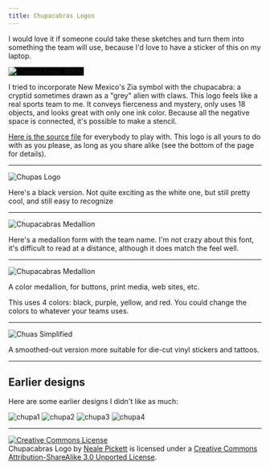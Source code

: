 ```yaml
---
title: Chupacabras Logos
---
```


I would love it if someone could take these sketches
and turn them into something the team will use,
because I'd love to have a sticker of this on my laptop.

<img src="chupas-logo-inv.png" alt="Chupas Logo: White" style="background: black;">


I tried to incorporate New Mexico's Zia symbol with the chupacabra:
a cryptid sometimes drawn as a "grey" alien with claws.
This logo feels like a real sports team to me.
It conveys fierceness and mystery, only uses 18 objects,
and looks great with only one ink color.
Because all the negative space is connected,
it's possible to make a stencil.


[Here is the source file](chupas.svg)
for everybody to play with.
This logo is all yours to do with as you please,
as long as you share alike
(see the bottom of the page for details).

----

![Chupas Logo](chupas-logo.png)

Here's a black version.
Not quite exciting as the white one,
but still pretty cool,
and still easy to recognize

----

![Chupacabras Medallion](chupas-medallion-bw.png)

Here's a medallion form with the team name.
I'm not crazy about this font,
it's difficult to read at a distance,
although it does match the feel well.

----

![Chupacabras Medallion](chupas-medallion.png)

A color medallion, for buttons,
print media,
web sites, etc.

This uses 4 colors: black, purple, yellow, and red.
You could change the colors to whatever your teams uses.

----

![Chuas Simplified](chupas-logo-simple.png)

A smoothed-out version more suitable for die-cut vinyl stickers and tattoos.

----


Earlier designs
--------------

Here are some earlier designs I didn't like as much:

![chupa1](chupa1.png)
![chupa2](chupa2.png)
![chupa3](chupa3.png)
![chupa4](chupa4.png)

----

<a rel="license" href="https://creativecommons.org/licenses/by-sa/3.0/deed.en_US"><img alt="Creative Commons License" style="border-width:0" src="https://i.creativecommons.org/l/by-sa/3.0/88x31.png" /></a><br /><span xmlns:dct="https://purl.org/dc/terms/" href="https://purl.org/dc/dcmitype/StillImage" property="dct:title" rel="dct:type">Chupacabras Logo</span> by <a xmlns:cc="https://creativecommons.org/ns#" href="https://woozle.org/misc/chupas.html" property="cc:attributionName" rel="cc:attributionURL">Neale Pickett</a> is licensed under a <a rel="license" href="https://creativecommons.org/licenses/by-sa/3.0/deed.en_US">Creative Commons Attribution-ShareAlike 3.0 Unported License</a>.
